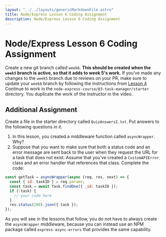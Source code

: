 ```yaml
---
layout: "../../layouts/genericMarkdownFile.astro"
title: Node/Express Lesson 6 Coding Assignment
description: Node/Express Lesson 6 Coding Assignment
---
```


# Node/Express Lesson 6 Coding Assignment

Create a new git branch called `week6`. **This should be created when the `week5` branch is active, so that it adds to week 5's work.** If you've made any changes to the `week5` branch due to reviews on your PR, make sure to update your `week6` branch by following the instructions from [Lesson 4](/node-express/lesson4-a1#:~:text=There%20are%20various%20ways%20to%20solve%20this%20problem%2C%20having%20to%20do%20with%20resolution%20of%20merge%20conflicts.) Continue to work in the `node-express-course/03-task-manager/starter` directory. You
duplicate the work of the instructor in the video.

## Additional Assignment

Create a file in the starter directory called `QuizAnswers2.txt`. Put answers to the following questions in it.

1.  In this lesson, you created a middleware function called `asyncWrapper`. Why?
2.  Suppose that you want to make sure that both a status code and an error message are sent back to the user when they request the URL for a task that does not exist. Assume that you've created a `CustomAPIError` class and an error handler that references that class. Complete the code:

```js
const getTask = asyncWrapper(async (req, res, next) => {
  const { id: taskID } = req.params;
  const task = await Task.findOne({ _id: taskID });
  if (!task) {
    // your code here
  }
  res.status(200).json({ task });
});
```

As you will see in the lessons that follow, you do not have to always create the `asyncWrapper` middleware, because you can instead use an NPM package called `express-async-errors` that provides the same capability.
